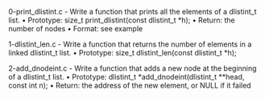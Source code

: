 0-print_dlistint.c - Write a function that prints all the elements of a dlistint_t list.
      • Prototype: size_t print_dlistint(const dlistint_t *h);
      • Return: the number of nodes
      • Format: see example

1-dlistint_len.c - Write a function that returns the number of elements in a linked dlistint_t list.
      • Prototype: size_t dlistint_len(const dlistint_t *h);

2-add_dnodeint.c - Write a function that adds a new node at the beginning of a dlistint_t list.
      • Prototype: dlistint_t *add_dnodeint(dlistint_t **head, const int n);
      • Return: the address of the new element, or NULL if it failed